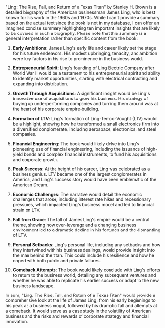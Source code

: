 "Ling: The Rise, Fall, and Return of a Texas Titan" by Stanley H. Brown is a detailed biography of the American businessman James Ling, who is best known for his work in the 1960s and 1970s. While I can't provide a summary based on the actual text since the book is not in my database, I can offer an imagined concise summary highlighting ten important insights that are likely to be covered in such a biography. Please note that this summary is a general interpretation rather than specific content from the book:

1. **Early Ambitions**: James Ling's early life and career likely set the stage for his future endeavors. His modest upbringing, tenacity, and ambition were key factors in his rise to prominence in the business world.

2. **Entrepreneurial Spirit**: Ling's founding of Ling Electric Company after World War II would be a testament to his entrepreneurial spirit and ability to identify market opportunities, starting with electrical contracting and expanding into distribution.

3. **Growth Through Acquisitions**: A significant insight would be Ling's innovative use of acquisitions to grow his business. His strategy of buying up underperforming companies and turning them around was at the heart of his corporate empire-building.

4. **Formation of LTV**: Ling's formation of Ling-Temco-Vought (LTV) would be a highlight, showing how he transformed a small electronics firm into a diversified conglomerate, including aerospace, electronics, and steel companies.

5. **Financial Engineering**: The book would likely delve into Ling's pioneering use of financial engineering, including the issuance of high-yield bonds and complex financial instruments, to fund his acquisitions and corporate growth.

6. **Peak Success**: At the height of his career, Ling was celebrated as a business genius. LTV became one of the largest conglomerates in America, and Ling's success story would have been emblematic of the American Dream.

7. **Economic Challenges**: The narrative would detail the economic challenges that arose, including interest rate hikes and recessionary pressures, which impacted Ling's business model and led to financial strain on LTV.

8. **Fall from Grace**: The fall of James Ling's empire would be a central theme, showing how over-leverage and a changing business environment led to a dramatic decline in his fortunes and the dismantling of LTV.

9. **Personal Setbacks**: Ling's personal life, including any setbacks and how they intertwined with his business dealings, would provide insight into the man behind the titan. This could include his resilience and how he coped with both public and private failures.

10. **Comeback Attempts**: The book would likely conclude with Ling's efforts to return to the business world, detailing any subsequent ventures and whether he was able to replicate his earlier success or adapt to the new business landscape.

In sum, "Ling: The Rise, Fall, and Return of a Texas Titan" would provide a comprehensive look at the life of James Ling, from his early beginnings to his peak as a business mogul, followed by his dramatic fall and attempts at a comeback. It would serve as a case study in the volatility of American business and the risks and rewards of corporate strategy and financial innovation.